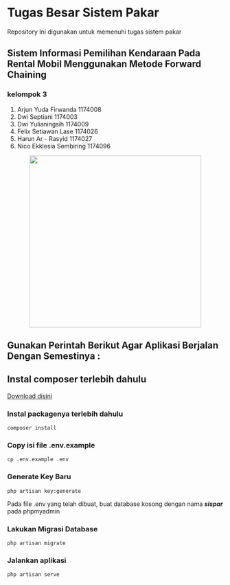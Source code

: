 # Tugas Besar Sistem Pakar
Repository Ini digunakan untuk memenuhi tugas sistem pakar

## Sistem Informasi Pemilihan Kendaraan Pada Rental Mobil Menggunakan Metode Forward Chaining
### kelompok 3  
1. Arjun Yuda Firwanda     1174008
2. Dwi Septiani            1174003
3. Dwi Yulianingsih        1174009
4. Felix Setiawan Lase     1174026
5. Harun Ar - Rasyid       1174027
6. Nico Ekklesia Sembiring 1174096

<p align="center"><img src="https://res.cloudinary.com/dtfbvvkyp/image/upload/v1566331377/laravel-logolockup-cmyk-red.svg" width="400"></p>

## Gunakan Perintah Berikut Agar Aplikasi Berjalan Dengan Semestinya : 
## Instal composer terlebih dahulu
[Download disini](https://getcomposer.org/download/)

### Instal packagenya terlebih dahulu
```
composer install
```

### Copy isi file .env.example
```
cp .env.example .env
```

### Generate Key Baru
```
php artisan key:generate
```

Pada file .env yang telah dibuat, buat database kosong dengan nama ***sispar*** pada phpmyadmin 

### Lakukan Migrasi Database
```
php artisan migrate
```

### Jalankan aplikasi
```
php artisan serve
```
